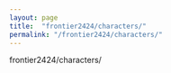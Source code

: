 ```yaml
---
layout: page
title:  "frontier2424/characters/"
permalink: "/frontier2424/characters/"
---
```

frontier2424/characters/